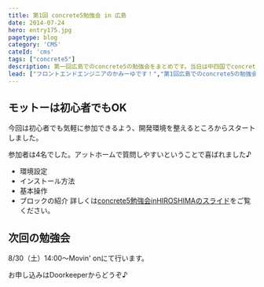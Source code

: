 ```yaml
---
title: 第1回 concrete5勉強会 in 広島
date: 2014-07-24
hero: entry175.jpg
pagetype: blog
category: 'CMS'
cateId: 'cms'
tags: ["concrete5"]
description: 第一回広島でのconcrete5の勉強会をまとめです。当日は中四国でconcrete5の勉強ができるということで遠くははるばる山口からお越しいただきました。その日のスライドのまとめをUPします。
lead: ["フロントエンドエンジニアのかみーゆです！","第1回広島でのconcrete5の勉強会をまとめです。","当日は中四国でconcrete5の勉強ができるということで遠くははるばる山口からお越しいただきました。","その日のスライドのまとめをUPします。"]
---
```

## モットーは初心者でもOK
今回は初心者でも気軽に参加できるよう、開発環境を整えるところからスタートしました。

参加者は4名でした。アットホームで質問しやすいということで喜ばれました♪

* 環境設定
* インストール方法
* 基本操作
* ブロックの紹介
詳しくは[concrete5勉強会inHIROSHIMAのスライド](https://www.slideshare.net/yurikamimori/concrete5-in-hiroshima)をご覧ください。

## 次回の勉強会
8/30（土）14:00～Movin' onにて行います。

お申し込みはDoorkeeperからどうぞ♪
